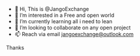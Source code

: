 - 👋 Hi, This is @JangoExchange
- 👀 I’m interested in a Free and open world  
- 🌱 I’m currently learning all i need to lean
- 💞️ I’m looking to collaborate on any open project
- 📫 Reach via email jangoexchange@outlook.com

<!---
Jangozo/Jangozo is a ✨ special ✨ repository because its `README.md` (this file) appears on your GitHub profile.
You can click the Preview link to take a look at your changes.
--->
Thanks
